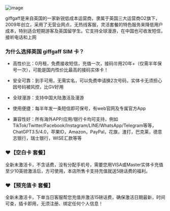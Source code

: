 ![image](https://github.com/user-attachments/assets/e894e0b1-8749-4b04-bf0a-3cb9dca41c7b)

   giffgaff是来自英国的一家新锐低成本运营商，隶属于英国三大运营商O2旗下，2009年创立，采用了无营业网点，无热线客服，灵活套餐的特色服务来降低用户成本，特别适合短期游客及英国留学生。它支持全球漫游，在中国也可收发短信，接听电话和上网

### 为什么选择英国 giffgaff SIM 卡？

- 高性价比：0月租，免费接收短信，充值一次，接码🉑用20年+（仅需半年保号一次），可能是国内性价比最高的接码实体卡！
 
-  安全可靠：到手可用，无需实名，可以免费申请换2次号码，实体卡无须担心因号码被风控，比GV好用

- 全球漫游：支持中国大陆激活及漫游

- 使用便捷：每半年发一条短信即可保号，有web官网及专属官方App

- 兼容性好：所有海外APP/应用/银行卡均可支持，例如TikTok/Twitter/Facebook/Instagram/LINE/WhatsApp/Telegram等等，ChatGPT3.5/4.0，苹果ID，Amazon，PayPal，花旗，渣打，巴克莱，德意志银行，瑞士银行，WISE汇款等等


### ❤️【空白卡 套餐】

全新未激活卡，不含话费，没有分配手机号，需要您用VISA或Master实体卡充值至少10英镑激活后，方可使用，本店所售卡支持充值就送5磅话费的福利。


### ❤️【预充值卡 套餐】

全新未激活卡，下单当日客服帮您充值并激活15磅话费，确保激活日期最新，时间可查，插卡即用，无须注册、绑定任何个人信息！


